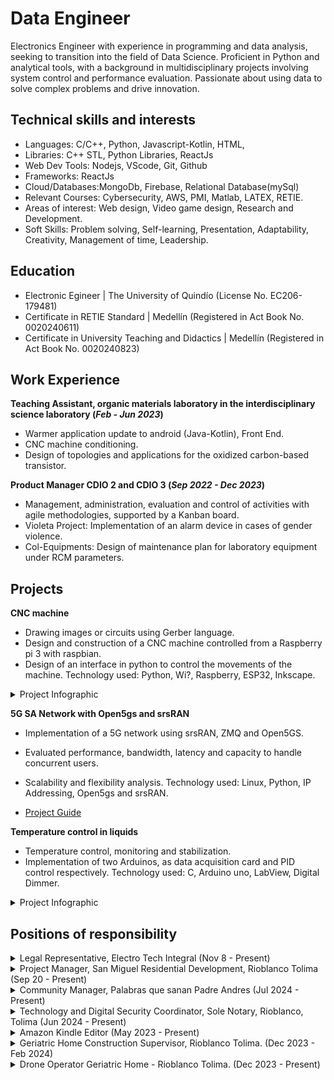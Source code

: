 # Data Engineer
Electronics Engineer with experience in programming and data analysis, seeking to transition into the field of Data Science. Proficient in Python and analytical tools, with a background in multidisciplinary projects involving system control and performance evaluation. Passionate about using data to solve complex problems and drive innovation.

## Technical skills and interests
- Languages: C/C++, Python, Javascript-Kotlin, HTML,
- Libraries: C++ STL, Python Libraries, ReactJs
- Web Dev Tools: Nodejs, VScode, Git, Github
- Frameworks: ReactJs
- Cloud/Databases:MongoDb, Firebase, Relational Database(mySql)
- Relevant Courses: Cybersecurity, AWS, PMI, Matlab, LATEX, RETIE.
- Areas of interest: Web design, Video game design, Research and Development.
- Soft Skills: Problem solving, Self-learning, Presentation, Adaptability, Creativity, Management of time, Leadership.

## Education
- Electronic Egineer | The University of Quindío (License No. EC206-179481)
- Certificate in RETIE Standard | Medellín (Registered in Act Book No. 0020240611)
- Certificate in University Teaching and Didactics | Medellín (Registered in Act Book No. 0020240823)						       		

## Work Experience
**Teaching Assistant, organic materials laboratory in the interdisciplinary science laboratory (_Feb - Jun 2023_)**

- Warmer application update to android (Java-Kotlin), Front End.
- CNC machine conditioning.
- Design of topologies and applications for the oxidized carbon-based transistor.

**Product Manager CDIO 2 and CDIO 3 (_Sep 2022 - Dec 2023_)**
- Management, administration, evaluation and control of activities with agile methodologies, supported by a Kanban board.
- Violeta Project: Implementation of an alarm device in cases of gender violence.
- Col-Equipments: Design of maintenance plan for laboratory equipment under RCM parameters.

## Projects

**CNC machine**
- Drawing images or circuits using Gerber language.
- Design and construction of a CNC machine controlled from a Raspberry pi 3 with raspbian.
- Design of an interface in python to control the movements of the machine.
Technology used: Python, Wi?, Raspberry, ESP32, Inkscape.

<details>
  <summary>Project Infographic</summary>
  <img src="assets/img/info.jpg" alt="Project Infographic">
  <br><br>
</details>


**5G SA Network with Open5gs and srsRAN**

- Implementation of a 5G network using srsRAN, ZMQ and Open5GS.
- Evaluated performance, bandwidth, latency and capacity to handle concurrent users.
- Scalability and flexibility analysis.
Technology used: Linux, Python, IP Addressing, Open5gs and srsRAN.

- [Project Guide](https://github.com/JsCc-Electro/5G-SA-Network-Open5gs-srsRAN)

**Temperature control in liquids**
- Temperature control, monitoring and stabilization.
- Implementation of two Arduinos, as data acquisition card and PID control respectively.
Technology used: C, Arduino uno, LabView, Digital Dimmer.

<details>
  <summary>Project Infographic</summary>
  <img src="assets/img/Calentador_Info.jpg" alt="Project Infographic">
<br><br>
</details>


## Positions of responsibility

<details>  
  <summary>Legal Representative, Electro Tech Integral (Nov 8 - Present)</summary>
  
  <ul>
    <li>Responsible for the legal representation of the company, managing contract execution, strategic decision-making, and ensuring regulatory compliance to support company growth and operations.</li>
  </ul>

</details>

<details>  
  <summary>Project Manager, San Miguel Residential Development, Rioblanco Tolima (Sep 20 - Present)</summary>
  
  <ul>
    <li>Led comprehensive project planning and resource management to ensure efficient, on-schedule development, overseeing contracts, budgets, and administrative decisions essential for successful lot sales and community establishment.</li>
    <li>Developed and implemented targeted marketing campaigns to promote the development, coordinating with stakeholders to drive visibility and engagement among potential buyers.</li>
  </ul>
  </details>
<details>
  <summary>Community Manager, Palabras que sanan Padre Andres (Jul 2024 - Present) </summary>
  <ul>
    <li>Responsible for the comprehensive management of social networks, including content creation, event planning and execution, coordination of financial flows from social platforms to corporate accounts, and administration of advertising campaigns. </li>
  </ul>
</details>
<details>
  <summary>Technology and Digital Security Coordinator, Sole Notary, Rioblanco, Tolima (Jun 2024 - Present)</summary>
  <ul>
    <li>Comprehensive management of technological systems, including installation and maintenance of equipment (printers, cameras, software), and consulting on strategic decisions.</li> 
  </ul>
</details>
<details>
  <summary>Amazon Kindle Editor (May 2023 - Present)</summary>
  <ul>
    <li>Designed and created attractive, professional book covers, enhancing the visibility and appeal of the final product.</li>
    <li>Added essential missing content, ensuring the published material is complete and coherent.</li>
    <li>Reorganized books by chapters and sections, optimizing the structure for a better reading experience.</li>
  </ul>
</details>
<details>
  <summary>Geriatric Home Construction Supervisor, Rioblanco Tolima. (Dec 2023 - Feb 2024)</summary>
  <ul>
    <li>Coordinate the activities of workers, subcontractors and suppliers.</li>
    <li>Keep detailed records of activities, progress reports, design changes.</li>
  </ul>
</details>
<details>
  <summary>Drone Operator Geriatric Home - Rioblanco Tolima. (Dec 2023 - Present)</summary>
  <ul>
    <li>Construction inspection, land mapping, event recording and project monitoring.</li>
    <li>Process images to obtain area measurements and detect possible anomalies.</li>
  </ul>
  <!-- Contenedor para las imágenes -->
  <div class="drone-images-container">
      <img src="assets/img/DJI_0434.JPG" alt="Imagen de drone 1">
      <img src="assets/img/DJI_0495.JPG" alt="Imagen de drone 2">
      <img src="assets/img/DJI_0597.JPG" alt="Imagen de drone 3">
  </div>
</details>


